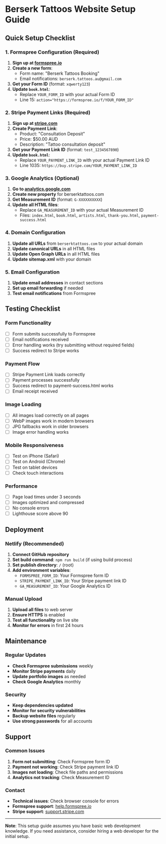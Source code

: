 # Berserk Tattoos Website Setup Guide

## Quick Setup Checklist

### 1. Formspree Configuration (Required)

1. **Sign up at [formspree.io](https://formspree.io)**
2. **Create a new form**:
   - Form name: "Berserk Tattoos Booking"
   - Email notifications: `berserk.tattoos.au@gmail.com`
3. **Get your Form ID** (format: `xqwerty123`)
4. **Update `book.html`**:
   - Replace `YOUR_FORM_ID` with your actual Form ID
   - Line 15: `action="https://formspree.io/f/YOUR_FORM_ID"`

### 2. Stripe Payment Links (Required)

1. **Sign up at [stripe.com](https://stripe.com)**
2. **Create Payment Link**:
   - Product: "Consultation Deposit"
   - Price: $50.00 AUD
   - Description: "Tattoo consultation deposit"
3. **Get your Payment Link ID** (format: `test_1234567890`)
4. **Update `book.html`**:
   - Replace `YOUR_PAYMENT_LINK_ID` with your actual Payment Link ID
   - Line 1035: `https://buy.stripe.com/YOUR_PAYMENT_LINK_ID`

### 3. Google Analytics (Optional)

1. **Go to [analytics.google.com](https://analytics.google.com)**
2. **Create new property** for berserktattoos.com
3. **Get Measurement ID** (format: `G-XXXXXXXXXX`)
4. **Update all HTML files**:
   - Replace `GA_MEASUREMENT_ID` with your actual Measurement ID
   - Files: `index.html`, `book.html`, `artists.html`, `thank-you.html`, `payment-success.html`

### 4. Domain Configuration

1. **Update all URLs** from `berserktattoos.com` to your actual domain
2. **Update canonical URLs** in all HTML files
3. **Update Open Graph URLs** in all HTML files
4. **Update sitemap.xml** with your domain

### 5. Email Configuration

1. **Update email addresses** in contact sections
2. **Set up email forwarding** if needed
3. **Test email notifications** from Formspree

## Testing Checklist

### Form Functionality

- [ ] Form submits successfully to Formspree
- [ ] Email notifications received
- [ ] Error handling works (try submitting without required fields)
- [ ] Success redirect to Stripe works

### Payment Flow

- [ ] Stripe Payment Link loads correctly
- [ ] Payment processes successfully
- [ ] Success redirect to payment-success.html works
- [ ] Email receipt received

### Image Loading

- [ ] All images load correctly on all pages
- [ ] WebP images work in modern browsers
- [ ] JPG fallbacks work in older browsers
- [ ] Image error handling works

### Mobile Responsiveness

- [ ] Test on iPhone (Safari)
- [ ] Test on Android (Chrome)
- [ ] Test on tablet devices
- [ ] Check touch interactions

### Performance

- [ ] Page load times under 3 seconds
- [ ] Images optimized and compressed
- [ ] No console errors
- [ ] Lighthouse score above 90

## Deployment

### Netlify (Recommended)

1. **Connect GitHub repository**
2. **Set build command**: `npm run build` (if using build process)
3. **Set publish directory**: `/` (root)
4. **Add environment variables**:
   - `FORMSPREE_FORM_ID`: Your Formspree form ID
   - `STRIPE_PAYMENT_LINK_ID`: Your Stripe payment link ID
   - `GA_MEASUREMENT_ID`: Your Google Analytics ID

### Manual Upload

1. **Upload all files** to web server
2. **Ensure HTTPS** is enabled
3. **Test all functionality** on live site
4. **Monitor for errors** in first 24 hours

## Maintenance

### Regular Updates

- **Check Formspree submissions** weekly
- **Monitor Stripe payments** daily
- **Update portfolio images** as needed
- **Check Google Analytics** monthly

### Security

- **Keep dependencies updated**
- **Monitor for security vulnerabilities**
- **Backup website files** regularly
- **Use strong passwords** for all accounts

## Support

### Common Issues

1. **Form not submitting**: Check Formspree form ID
2. **Payment not working**: Check Stripe payment link ID
3. **Images not loading**: Check file paths and permissions
4. **Analytics not tracking**: Check Measurement ID

### Contact

- **Technical issues**: Check browser console for errors
- **Formspree support**: [help.formspree.io](https://help.formspree.io)
- **Stripe support**: [support.stripe.com](https://support.stripe.com)

---

**Note**: This setup guide assumes you have basic web development knowledge. If you need assistance, consider hiring a web developer for the initial setup.
